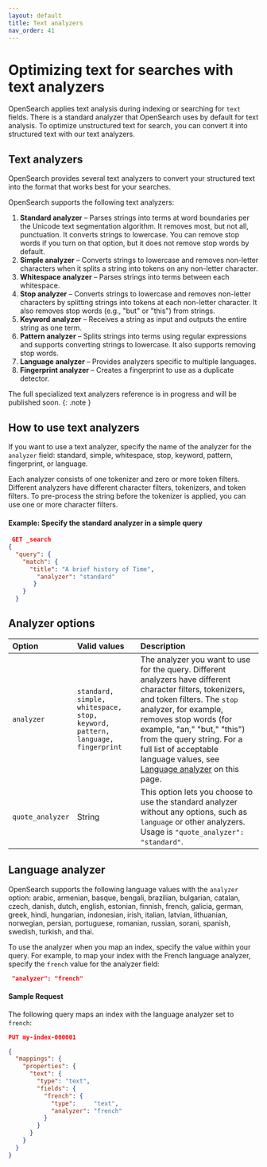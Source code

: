 ```yaml
---
layout: default
title: Text analyzers
nav_order: 41
---
```



# Optimizing text for searches with text analyzers

OpenSearch applies text analysis during indexing or searching for `text` fields. There is a standard  analyzer that OpenSearch uses by default for text analysis. To optimize unstructured text for search, you can convert it into structured text with our text analyzers.

## Text analyzers

OpenSearch provides several text analyzers to convert your structured text into the format that works best for your searches.

OpenSearch supports the following text analyzers:

1. **Standard analyzer** – Parses strings into terms at word boundaries per the Unicode text segmentation algorithm. It removes most, but not all, punctuation. It converts strings to lowercase. You can remove stop words if you turn on that option, but it does not remove stop words by default.
1. **Simple analyzer** – Converts strings to lowercase and removes non-letter characters when it splits a string into tokens on any non-letter character.
1. **Whitespace analyzer** – Parses strings into terms between each whitespace.
1. **Stop analyzer** – Converts strings to lowercase and removes non-letter characters by splitting strings into tokens at each non-letter character. It also removes stop words (e.g., "but" or "this") from strings.
1. **Keyword analyzer** – Receives a string as input and outputs the entire string as one term.
1. **Pattern analyzer** – Splits strings into terms using regular expressions and supports converting strings to lowercase. It also supports removing stop words.
1. **Language analyzer** – Provides analyzers specific to multiple languages.
1. **Fingerprint analyzer** – Creates a fingerprint to use as a duplicate detector.

The full specialized text analyzers reference is in progress and will be published soon.
{: .note }

## How to use text analyzers

If you want to use a text analyzer, specify the name of the analyzer for the `analyzer` field: standard, simple, whitespace, stop, keyword, pattern, fingerprint, or language.

Each analyzer consists of one tokenizer and zero or more token filters. Different analyzers have different character filters, tokenizers, and token filters. To pre-process the string before the tokenizer is applied, you can use one or more character filters.

#### Example: Specify the standard analyzer in a simple query

```json
 GET _search
{
  "query": {
    "match": {
      "title": "A brief history of Time",
        "analyzer": "standard"
       }
    }
  }
  ```

## Analyzer options

Option | Valid values | Description
:--- | :--- | :---
`analyzer` | `standard, simple, whitespace, stop, keyword, pattern, language, fingerprint` | The analyzer you want to use for the query. Different analyzers have different character filters, tokenizers, and token filters. The `stop` analyzer, for example, removes stop words (for example, "an," "but," "this") from the query string. For a full list of acceptable language values, see [Language analyzer](#language-analyzer) on this page.
`quote_analyzer` | String | This option lets you choose to use the standard analyzer without any options, such as `language` or other analyzers. Usage is `"quote_analyzer": "standard"`.

<!-- This is a list of the 7 individual new pages we need to write
If you want to select one of the text analyzers, see [Text analyzers reference]({{site.url}}{{site.baseurl}}/opensearch/query-dsl/specialized-analyzers).

## Specialized text analyzers

1. Standard analyzer
1. Simple
1. Whitespace
1. Stop
1. Keyword
1. Pattern
1. Language
1. Fingerprint
-->

## Language analyzer

OpenSearch supports the following language values with the `analyzer` option:
arabic, armenian, basque, bengali, brazilian, bulgarian, catalan, czech, danish, dutch, english, estonian, finnish, french, galicia, german, greek, hindi, hungarian, indonesian, irish, italian, latvian, lithuanian, norwegian, persian, portuguese, romanian, russian, sorani, spanish, swedish, turkish, and thai.

To use the analyzer when you map an index, specify the value within your query. For example, to map your index with the French language analyzer, specify the `french` value for the analyzer field:

```json
 "analyzer": "french"
 ```

#### Sample Request

The following query maps an index with the language analyzer set to `french`:

```json
PUT my-index-000001

{
  "mappings": {
    "properties": {
      "text": { 
        "type": "text",
        "fields": {
          "french": { 
            "type":     "text",
            "analyzer": "french"
          }
        }
      }
    }
  }
}
```

<!-- TO do: each of the options needs its own section with an example. Convert table to individual sections, and then give a streamlined list with valid values. -->
